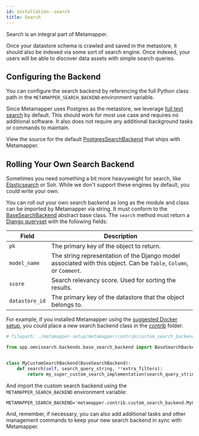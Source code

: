 ```yaml
---
id: installation--search
title: Search
---
```


Search is an integral part of Metamapper.

Once your datastore schema is crawled and saved in the metastore, it should also be indexed via some sort of search engine. Once indexed, your users will be able to discover data assets with simple search queries.

## Configuring the Backend

You can configure the search backend by referencing the full Python class path in the `METAMAPPER_SEARCH_BACKEND` environment variable.

Since Metamapper uses Postgres as the metastore, we leverage [full text search](https://www.postgresql.org/docs/9.6/textsearch.html) by default. This should work for most use case and requires no additional software. It also does not require any additional background tasks or commands to maintain.

View the source for the default [PostgresSearchBackend](https://github.com/metamapper-io/metamapper/blob/master/app/omnisearch/backends/postgres_search_backend.py) that ships with Metamapper.

## Rolling Your Own Search Backend

Sometimes you need something a bit more heavyweight for search, like [Elasticsearch](https://www.elastic.co/) or Solr. While we don't support these engines by default, you could write your own.

You can roll out your own search backend as long as the module and class can be imported by Metamapper via string. It must conform to the [BaseSearchBackend](https://github.com/metamapper-io/metamapper/blob/master/app/omnisearch/backends/base_search_backend.py) abstract base class. The `search` method must return a [Django queryset](https://docs.djangoproject.com/en/3.0/ref/models/querysets/) with the following fields:


| Field | Description |
|-------|-------------|
| `pk` | The primary key of the object to return. |
| `model_name` | The string representation of the Django model associated with this object. Can be `Table`, `Column`, or `Comment`. |
| `score` | Search relevancy score. Used for sorting the results. |
| `datastore_id` | The primary key of the datastore that the object belongs to. |

For example, if you installed Metamapper using the [suggested Docker setup](https://github.com/metamapper-io/metamapper-setup), you could place a new search backend class in the [contrib](https://github.com/metamapper-io/metamapper-setup/tree/master/metamapper/contrib) folder:


```python
# filepath: ./metamapper-setup/metamapper/contrib/custom_search_backend.py

from app.omnisearch.backends.base_search_backend import BaseSearchBackend


class MyCustomSearchBackend(BaseSearchBackend):
    def search(self, search_query_string, **extra_filters):
        return my_super_custom_search_implementation(search_query_string, **extra_filters)
```

And import the custom search backend using the `METAMAPPER_SEARCH_BACKEND` environment variable:

```
METAMAPPER_SEARCH_BACKEND='metamapper.contrib.custom_search_backend.MyCustomSearchBackend'
```

And, remember, if necessary, you can also add additional tasks and other management commands to keep your new search backend in sync with Metamapper.
